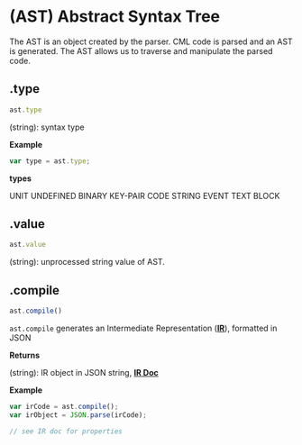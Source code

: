 # (AST) Abstract Syntax Tree

The AST is an object created by the parser. CML code is parsed and an AST is generated. The AST allows us to traverse and manipulate the parsed code.

## .type

``` javascript
ast.type
```

(string): syntax type

**Example**

``` javascript
var type = ast.type;
```

**types**

UNIT
UNDEFINED
BINARY
KEY-PAIR
CODE
STRING
EVENT
TEXT
BLOCK

## .value

``` javascript
ast.value
```

(string): unprocessed string value of AST.

## .compile

``` javascript
ast.compile()
```

`ast.compile` generates an Intermediate Representation (__[IR](https://github.com/nocturnio/component-markup-language/blob/master/doc/compiler/IR.md)__), formatted in JSON

**Returns**

(string): IR object in JSON string, __[IR Doc](https://github.com/nocturnio/component-markup-language/blob/master/doc/compiler/IR.md)__

**Example**

``` javascript
var irCode = ast.compile();
var irObject = JSON.parse(irCode);

// see IR doc for properties
```
